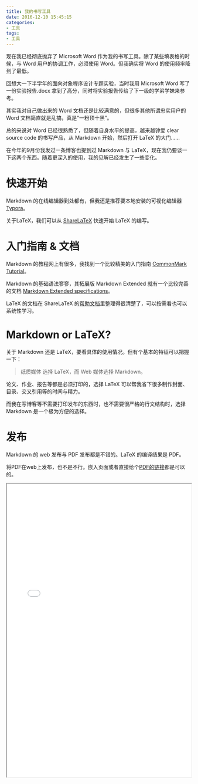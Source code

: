 ```yaml
---
title: 我的书写工具
date: 2016-12-10 15:45:15
categories:
- 工具
tags:
- 工具
---
```


现在我已经彻底抛弃了 Microsoft Word 作为我的书写工具。除了某些填表格的时候，与 Word 用户的协调工作，必须使用 Word。但我确实将 Word 的使用频率降到了最低。

回想大一下半学年的面向对象程序设计专题实验，当时我用 Microsoft Word 写了一份实验报告.docx 拿到了高分，同时将实验报告传给了下一级的学弟学妹来参考。

其实我对自己做出来的 Word 文档还是比较满意的，但很多其他所谓忠实用户的 Word 文档简直就是乱搞，真是“一粉顶十黑”。

总的来说对 Word 已经很熟悉了，但随着自身水平的提高，越来越钟爱 clear source code 的书写产品，从 Markdown 开始，然后打开 LaTeX 的大门……

<!--more-->

在今年的9月份我发过一条博客也提到过 Markdown 与 LaTeX，现在我仍要谈一下这两个东西。随着更深入的使用，我的见解已经发生了一些变化。

# 快速开始

Markdown 的在线编辑器到处都有，但我还是推荐要本地安装的可视化编辑器 [Typora](http://www.typora.io)。

关于LaTeX，我们可以从 [ShareLaTeX](https://www.sharelatex.com/) 快速开始 LaTeX 的编写。

# 入门指南 & 文档

Markdown 的教程网上有很多，我找到一个比较精美的入门指南 [CommonMark Tutorial](http://commonmark.org/help/tutorial/)。

Markdown 的基础语法寥寥，其拓展版 Markdown Extended 就有一个比较完善的文档 [Markdown Extended specifications](http://manifest.aboutmde.org/)。

LaTeX 的文档在 ShareLaTeX 的[帮助文档](https://www.sharelatex.com/learn)里整理得很清楚了，可以按需看也可以系统性学习。

# Markdown or LaTeX?

关于 Markdown 还是 LaTeX，要看具体的使用情况。但有个基本的特征可以把握一下：

> 纸质媒体 选择 LaTeX，而 Web 媒体选择 Markdown。

论文、作业、报告等都是必须打印的，选择 LaTeX 可以帮我省下很多制作封面、目录、交叉引用等的时间与精力。

而我在写博客等不需要打印发布的东西时，也不需要很严格的行文结构时，选择 Markdown 是一个极为方便的选择。

# 发布

Markdown 的 web 发布与 PDF 发布都是不错的。LaTeX 的编译结果是 PDF。

将PDF在web上发布，也不是不行。嵌入页面或者直接给个[PDF的链接](/works/Image_Fusion_with_MMX.pdf)都是可以的。

<div class="row">
  <iframe src="/pdf/2016/12/06/Image_Fusion_with_MMX.pdf" style="width:100%; height:800px"></iframe>
</div>
